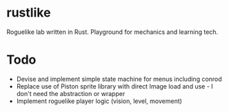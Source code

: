 # rustlike
Roguelike lab written in Rust. Playground for mechanics and learning tech.

# Todo

 * Devise and implement simple state machine for menus including conrod
 * Replace use of Piston sprite library with direct Image load and use - I don't need the abstraction or wrapper
 * Implement roguelike player logic (vision, level, movement)
